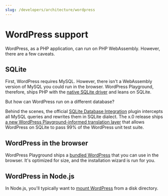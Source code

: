 ```yaml
---
slug: /developers/architecture/wordpress
---
```


# WordPress support

WordPress, as a PHP application, can run on PHP WebAssembly. However, there are a few caveats.

## SQLite

First, WordPress requires MySQL. However, there isn't a WebAssembly version of MySQL you could run in the browser. WordPress Playground, therefore, ships PHP with the [native SQLite driver](https://www.php.net/manual/en/ref.pdo-sqlite.php) and leans on SQLite.

But how can WordPress run on a different database?

Behind the scenes, the official [SQLite Database Integration](https://github.com/WordPress/sqlite-database-integration) plugin intercepts all MySQL queries and rewrites them in SQLite dialect. The x.0 release ships [a new WordPress Playground-informed translation layer](https://github.com/WordPress/sqlite-database-integration/pull/9) that allows WordPress on SQLite to pass 99% of the WordPress unit test suite.

## WordPress in the browser

WordPress Playground ships a [bundled WordPress](/developers/architecture/wasm-php-data-dependencies) that you can use in the browser. It's optimized for size, and the installation wizard is run for you.

## WordPress in Node.js

In Node.js, you'll typically want to [mount WordPress](/developers/architecture/wasm-php-filesystem) from a disk directory.
